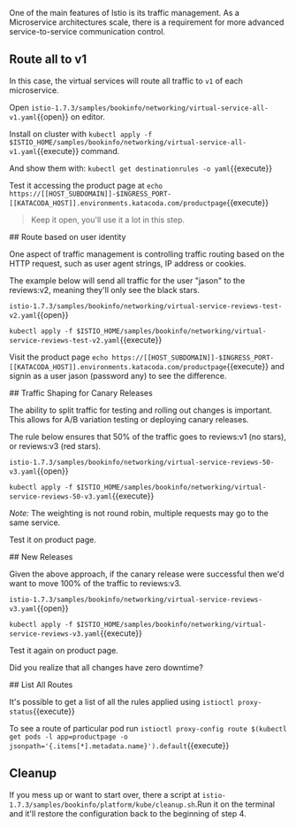 One of the main features of Istio is its traffic management. As a Microservice architectures scale, there is a requirement for more advanced service-to-service communication control.

## Route all to v1

In this case, the virtual services will route all traffic to `v1` of each microservice.

Open `istio-1.7.3/samples/bookinfo/networking/virtual-service-all-v1.yaml`{{open}} on editor.

Install on cluster with `kubectl apply -f $ISTIO_HOME/samples/bookinfo/networking/virtual-service-all-v1.yaml`{{execute}} command.

And show them with: `kubectl get destinationrules -o yaml`{{execute}}

Test it accessing the product page at `echo https://[[HOST_SUBDOMAIN]]-$INGRESS_PORT-[[KATACODA_HOST]].environments.katacoda.com/productpage`{{execute}}

> Keep it open, you'll use it a lot in this step.

## Route based on user identity

One aspect of traffic management is controlling traffic routing based on the HTTP request, such as user agent strings, IP address or cookies.

The example below will send all traffic for the user "jason" to the reviews:v2, meaning they'll only see the black stars.

`istio-1.7.3/samples/bookinfo/networking/virtual-service-reviews-test-v2.yaml`{{open}}

`kubectl apply -f $ISTIO_HOME/samples/bookinfo/networking/virtual-service-reviews-test-v2.yaml`{{execute}}

Visit the product page `echo https://[[HOST_SUBDOMAIN]]-$INGRESS_PORT-[[KATACODA_HOST]].environments.katacoda.com/productpage`{{execute}} and signin as a user jason (password any) to see the difference.

## Traffic Shaping for Canary Releases

The ability to split traffic for testing and rolling out changes is important. This allows for A/B variation testing or deploying canary releases.

The rule below ensures that 50% of the traffic goes to reviews:v1 (no stars), or reviews:v3 (red stars).

`istio-1.7.3/samples/bookinfo/networking/virtual-service-reviews-50-v3.yaml`{{open}}

`kubectl apply -f $ISTIO_HOME/samples/bookinfo/networking/virtual-service-reviews-50-v3.yaml`{{execute}}

_Note:_ The weighting is not round robin, multiple requests may go to the same service.

Test it on product page.

## New Releases

Given the above approach, if the canary release were successful then we'd want to move 100% of the traffic to reviews:v3.

`istio-1.7.3/samples/bookinfo/networking/virtual-service-reviews-v3.yaml`{{open}}

`kubectl apply -f $ISTIO_HOME/samples/bookinfo/networking/virtual-service-reviews-v3.yaml`{{execute}}

Test it again on product page.

Did you realize that all changes have zero downtime?

## List All Routes

It's possible to get a list of all the rules applied using `istioctl proxy-status`{{execute}}

To see a route of particular pod run `istioctl proxy-config route $(kubectl get pods -l app=productpage -o jsonpath='{.items[*].metadata.name}').default`{{execute}}

## Cleanup

If you mess up or want to start over, there a script at `istio-1.7.3/samples/bookinfo/platform/kube/cleanup.sh`.Run it on the terminal and it'll restore the configuration back to the beginning of step 4.
